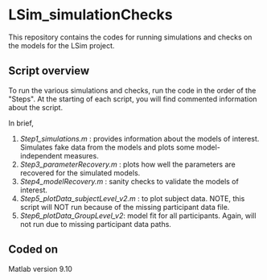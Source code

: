# LSim_simulationChecks

This repository contains the codes for running simulations and checks on the models for the LSim project.

## Script overview
To run the various simulations and checks, run the code in the order of the "Steps". At the starting of each script, you will find commented information about the script.

In brief,
1. *Step1_simulations.m* : provides information about the models of interest. Simulates fake data from the models and plots some model-independent measures.
2. *Step3_parameterRecovery.m* : plots how well the parameters are recovered for the simulated models.
3. *Step4_modelRecovery.m* : sanity checks to validate the models of interest.
4. *Step5_plotData_subjectLevel_v2.m* : to plot subject data. NOTE, this script will NOT run because of the missing participant data file.
5. *Step6_plotData_GroupLevel_v2*: model fit for all participants. Again, will not run due to missing participant data paths.

## Coded on
Matlab version 9.10
